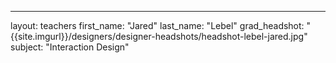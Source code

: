 ---
layout: teachers
first_name: "Jared"
last_name: "Lebel"
grad_headshot: "{{site.imgurl}}/designers/designer-headshots/headshot-lebel-jared.jpg"
subject: "Interaction Design"
